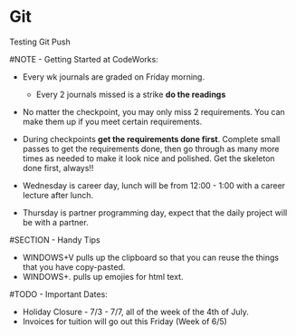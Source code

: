 # Git

Testing Git Push


#NOTE - Getting Started at CodeWorks:

- Every wk journals are graded on Friday morning.
    - Every 2 journals missed is a strike **do the readings**

- No matter the checkpoint, you may only miss 2 requirements. You can make them up if you meet certain requirements.

- During checkpoints **get the requirements done first**. Complete small passes to get the requirements done, then go through as many more times as needed to make it look nice and polished. Get the skeleton done first, always!!

- Wednesday is career day, lunch will be from 12:00 - 1:00 with a career lecture after lunch.
- Thursday is partner programming day, expect that the daily project will be with a partner.

#SECTION - Handy Tips

- WINDOWS+V pulls up the clipboard so that you can reuse the things that you have copy-pasted.
- WINDOWS+. pulls up emojies for html text.



#TODO - Important Dates:

- Holiday Closure - 7/3 - 7/7, all of the week of the 4th of July.
- Invoices for tuition will go out this Friday (Week of 6/5)